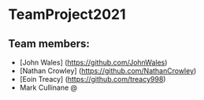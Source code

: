 # TeamProject2021

## Team members:
* [John Wales] (https://github.com/JohnWales)
* [Nathan Crowley] (https://github.com/NathanCrowley)
* [Eoin Treacy] (https://github.com/treacy998)
* Mark Cullinane @
